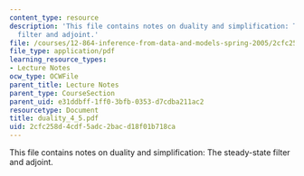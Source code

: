 ```yaml
---
content_type: resource
description: 'This file contains notes on duality and simplification: The steady-state
  filter and adjoint.'
file: /courses/12-864-inference-from-data-and-models-spring-2005/2cfc258d4cdf5adc2bacd18f01b718ca_duality_4_5.pdf
file_type: application/pdf
learning_resource_types:
- Lecture Notes
ocw_type: OCWFile
parent_title: Lecture Notes
parent_type: CourseSection
parent_uid: e31ddbff-1ff0-3bfb-0353-d7cdba211ac2
resourcetype: Document
title: duality_4_5.pdf
uid: 2cfc258d-4cdf-5adc-2bac-d18f01b718ca
---
```

This file contains notes on duality and simplification: The steady-state filter and adjoint.


